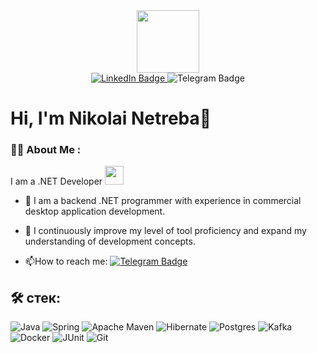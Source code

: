<div id="header" align="center">
  <img src="https://media.giphy.com/media/M9gbBd9nbDrOTu1Mqx/giphy.gif" width="100"/>
</div>

<div id="badges"  align="center">
  <a href="https://www.linkedin.com/in/nikolai-netreba">
    <img src="https://img.shields.io/badge/LinkedIn-blue?style=for-the-badge&logo=linkedin&logoColor=white" alt="LinkedIn Badge"/>
  </a>
  <a style="text-decoration:none" href="https://t.me/netreba">
    <img src="https://img.shields.io/badge/Telegram-0088cc?style=for-the-badge&logo=telegram&logoColor=white" alt="Telegram Badge"/>
  </a>
</div>

<div id="counter" align="center">
  <img src="https://komarev.com/ghpvc/?username=ninetreba&style=flat-square&color=blue" alt=""/>
</div>
<h1>
  Hi, I'm Nikolai Netreba👋
</h1>


### :man_technologist: About Me :
I am a .NET Developer <img src="https://media.giphy.com/media/WUlplcMpOCEmTGBtBW/giphy.gif" width="30">

- :telescope: I am a backend .NET programmer with experience in commercial desktop application development.

- :seedling: I continuously improve my level of tool proficiency and expand my understanding of development concepts.

- :mailbox:How to reach me: [![Telegram Badge](https://img.shields.io/badge/Sanier-blue?style=flat&logo=Telegram&logoColor=white)](https://t.me/netreba)


## 🛠 стек:

![Java](https://img.shields.io/badge/java-%23ED8B00.svg?style=for-the-badge&logo=openjdk&logoColor=white)
![Spring](https://img.shields.io/badge/spring-%236DB33F.svg?style=for-the-badge&logo=spring&logoColor=white)
![Apache Maven](https://img.shields.io/badge/Apache%20Maven-C71A36?style=for-the-badge&logo=Apache%20Maven&logoColor=white)
![Hibernate](https://img.shields.io/badge/Hibernate-59666C?style=for-the-badge&logo=Hibernate&logoColor=white)
![Postgres](https://img.shields.io/badge/postgres-%23316192.svg?style=for-the-badge&logo=postgresql&logoColor=white)
![Kafka](https://img.shields.io/badge/kafka-%23DD0031.svg?&style=for-the-badge&logo=redis&logoColor=white)
![Docker](https://img.shields.io/badge/docker-%230db7ed.svg?style=for-the-badge&logo=docker&logoColor=white)
![JUnit](https://img.shields.io/badge/junit-%25A162.svg?style=for-the-badge&color=red&logo=junit5&logoColor=white)
![Git](https://img.shields.io/badge/git-%23F05033.svg?style=for-the-badge&logo=git&logoColor=white)


